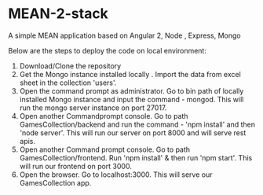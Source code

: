 # MEAN-2-stack

A simple MEAN application based on Angular 2, Node , Express, Mongo

Below are the steps to deploy the code on local environment:

1) Download/Clone the repository
2) Get the Mongo instance installed locally . Import the data from excel sheet in the collection 'users'.
3) Open the command prompt as administrator. Go to bin path of locally installed Mongo instance and input the command - mongod. This will run the mongo server instance on port 27017.
4) Open another Commandprompt console. Go to path GamesCollection/backend and run the command - 'npm install' and then 'node server'. This will run our server on port 8000 and will serve rest apis.
5) Open another Command prompt console. Go to path GamesCollection/frontend. Run 'npm install' & then run 'npm start'. This will run our frontend on port 3000.
6) Open the browser. Go to localhost:3000. This will serve our GamesCollection app.
